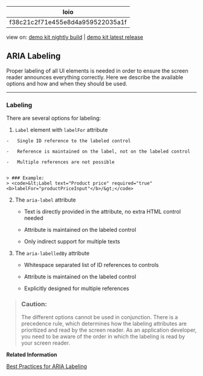 <!-- loiof38c21c2f71e455e8d4a959522035a1f -->

| loio |
| -----|
| f38c21c2f71e455e8d4a959522035a1f |

<div id="loio">

view on: [demo kit nightly build](https://openui5nightly.hana.ondemand.com/topic/f38c21c2f71e455e8d4a959522035a1f) | [demo kit latest release](https://sdk.openui5.org/topic/f38c21c2f71e455e8d4a959522035a1f)</div>

## ARIA Labeling

Proper labeling of all UI elements is needed in order to ensure the screen reader announces everything correctly. Here we describe the available options and how and when they should be used.

***

### Labeling

There are several options for labeling:

1.   `Label` element with `labelFor` attribute

    -   Single ID reference to the labeled control

    -   Reference is maintained on the label, not on the labeled control

    -   Multiple references are not possible


    > ### Example:  
    > <code>&lt;Label text="Product price" required="true" <b>labelFor="productPriceInput"</b>/&gt;</code>

2.  The `aria-label` attribute

    -   Text is directly provided in the attribute, no extra HTML control needed

    -   Attribute is maintained on the labeled control

    -   Only indirect support for multiple texts


3.  The `aria-labelledBy` attribute

    -   Whitespace separated list of ID references to controls

    -   Attribute is maintained on the labeled control

    -   Explicitly designed for multiple references



> ### Caution:  
> The different options cannot be used in conjunction. There is a precedence rule, which determines how the labeling attributes are prioritized and read by the screen reader. As an application developer, you need to be aware of the order in which the labeling is read by your screen reader.

**Related Information**  


[Best Practices for ARIA Labeling](Best_Practices_for_ARIA_Labeling_3169195.md "Sometimes the UI and the control usage may not allow standard ARIA labeling. Here we introduce some best practices on handling the labels in these cases.")

